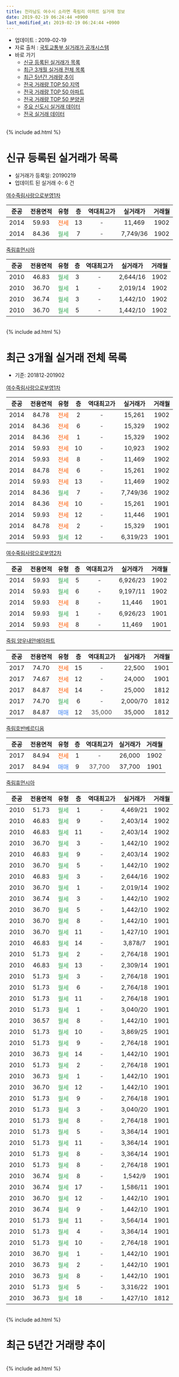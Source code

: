```yaml
---
title: 전라남도 여수시 소라면 죽림리 아파트 실거래 정보
date: 2019-02-19 06:24:44 +0900
last_modified_at: 2019-02-19 06:24:44 +0900
---
```


* 업데이트 : 2019-02-19
* 자료 출처 : [국토교통부 실거래가 공개시스템](http://rt.molit.go.kr)
* 바로 가기
    * [신규 등록된 실거래가 목록](#신규-등록된-실거래가-목록)
    * [최근 3개월 실거래 전체 목록](#최근-3개월-실거래-전체-목록)
    * [최근 5년간 거래량 추이](#최근-5년간-거래량-추이)
    * [전국 거래량 TOP 50 지역](https://ayogom.github.io/apt-trade-info/최근-3개월-전국에서-가장-거래가-많이-발생한-지역)
    * [전국 거래량 TOP 50 아파트](https://ayogom.github.io/apt-trade-info/최근-3개월-전국에서-가장-거래가-많이-발생한-아파트)
    * [전국 거래량 TOP 50 분양권](https://ayogom.github.io/apt-trade-info/최근-3개월-전국에서-가장-거래가-많이-발생한-분양권)
    * [주요 신도시 실거래 데이터](https://ayogom.github.io/apt-trade-info/주요-신도시)
    * [전국 실거래 데이터](https://ayogom.github.io/apt-trade-info/전국)
<br>
{% include ad.html %}
<br>

# 신규 등록된 실거래가 목록
* 실거래가 등록일: 20190219
* 업데이트 된 실거래 수: 6 건


[여수죽림사랑으로부영1차](https://search.naver.com/search.naver?query=%EC%A0%84%EB%9D%BC%EB%82%A8%EB%8F%84+%EC%97%AC%EC%88%98%EC%8B%9C+%EC%86%8C%EB%9D%BC%EB%A9%B4+%EC%A3%BD%EB%A6%BC%EB%A6%AC+%EC%97%AC%EC%88%98%EC%A3%BD%EB%A6%BC%EC%82%AC%EB%9E%91%EC%9C%BC%EB%A1%9C%EB%B6%80%EC%98%811%EC%B0%A8)

|준공|전용면적|유형|층|역대최고가|실거래가|거래월|
|:---:|:---:|:---:|:---:|:---:|:---:|:---:|
|2014|59.93|<span style="color:#ff5a00">전세</span>|13|<span style="color:#444444">-</span>|11,469|1902|
|2014|84.36|<span style="color:#34a853">월세</span>|7|<span style="color:#444444">-</span>|7,749/36|1902|

[죽림휴먼시아](https://search.naver.com/search.naver?query=%EC%A0%84%EB%9D%BC%EB%82%A8%EB%8F%84+%EC%97%AC%EC%88%98%EC%8B%9C+%EC%86%8C%EB%9D%BC%EB%A9%B4+%EC%A3%BD%EB%A6%BC%EB%A6%AC+%EC%A3%BD%EB%A6%BC%ED%9C%B4%EB%A8%BC%EC%8B%9C%EC%95%84)

|준공|전용면적|유형|층|역대최고가|실거래가|거래월|
|:---:|:---:|:---:|:---:|:---:|:---:|:---:|
|2010|46.83|<span style="color:#34a853">월세</span>|3|<span style="color:#444444">-</span>|2,644/16|1902|
|2010|36.70|<span style="color:#34a853">월세</span>|1|<span style="color:#444444">-</span>|2,019/14|1902|
|2010|36.74|<span style="color:#34a853">월세</span>|3|<span style="color:#444444">-</span>|1,442/10|1902|
|2010|36.70|<span style="color:#34a853">월세</span>|5|<span style="color:#444444">-</span>|1,442/10|1902|


<br>
{% include ad.html %}
<br>

# 최근 3개월 실거래 전체 목록
* 기준: 201812-201902


[여수죽림사랑으로부영1차](https://search.naver.com/search.naver?query=%EC%A0%84%EB%9D%BC%EB%82%A8%EB%8F%84+%EC%97%AC%EC%88%98%EC%8B%9C+%EC%86%8C%EB%9D%BC%EB%A9%B4+%EC%A3%BD%EB%A6%BC%EB%A6%AC+%EC%97%AC%EC%88%98%EC%A3%BD%EB%A6%BC%EC%82%AC%EB%9E%91%EC%9C%BC%EB%A1%9C%EB%B6%80%EC%98%811%EC%B0%A8)

|준공|전용면적|유형|층|역대최고가|실거래가|거래월|
|:---:|:---:|:---:|:---:|:---:|:---:|:---:|
|2014|84.78|<span style="color:#ff5a00">전세</span>|2|<span style="color:#444444">-</span>|15,261|1902|
|2014|84.36|<span style="color:#ff5a00">전세</span>|6|<span style="color:#444444">-</span>|15,329|1902|
|2014|84.36|<span style="color:#ff5a00">전세</span>|1|<span style="color:#444444">-</span>|15,329|1902|
|2014|59.93|<span style="color:#ff5a00">전세</span>|10|<span style="color:#444444">-</span>|10,923|1902|
|2014|59.93|<span style="color:#ff5a00">전세</span>|8|<span style="color:#444444">-</span>|11,469|1902|
|2014|84.78|<span style="color:#ff5a00">전세</span>|6|<span style="color:#444444">-</span>|15,261|1902|
|2014|59.93|<span style="color:#ff5a00">전세</span>|13|<span style="color:#444444">-</span>|11,469|1902|
|2014|84.36|<span style="color:#34a853">월세</span>|7|<span style="color:#444444">-</span>|7,749/36|1902|
|2014|84.36|<span style="color:#ff5a00">전세</span>|10|<span style="color:#444444">-</span>|15,261|1901|
|2014|59.93|<span style="color:#ff5a00">전세</span>|12|<span style="color:#444444">-</span>|11,446|1901|
|2014|84.78|<span style="color:#ff5a00">전세</span>|2|<span style="color:#444444">-</span>|15,329|1901|
|2014|59.93|<span style="color:#34a853">월세</span>|12|<span style="color:#444444">-</span>|6,319/23|1901|

[여수죽림사랑으로부영2차](https://search.naver.com/search.naver?query=%EC%A0%84%EB%9D%BC%EB%82%A8%EB%8F%84+%EC%97%AC%EC%88%98%EC%8B%9C+%EC%86%8C%EB%9D%BC%EB%A9%B4+%EC%A3%BD%EB%A6%BC%EB%A6%AC+%EC%97%AC%EC%88%98%EC%A3%BD%EB%A6%BC%EC%82%AC%EB%9E%91%EC%9C%BC%EB%A1%9C%EB%B6%80%EC%98%812%EC%B0%A8)

|준공|전용면적|유형|층|역대최고가|실거래가|거래월|
|:---:|:---:|:---:|:---:|:---:|:---:|:---:|
|2014|59.93|<span style="color:#34a853">월세</span>|5|<span style="color:#444444">-</span>|6,926/23|1902|
|2014|59.93|<span style="color:#34a853">월세</span>|6|<span style="color:#444444">-</span>|9,197/11|1902|
|2014|59.93|<span style="color:#ff5a00">전세</span>|8|<span style="color:#444444">-</span>|11,446|1901|
|2014|59.93|<span style="color:#34a853">월세</span>|1|<span style="color:#444444">-</span>|6,926/23|1901|
|2014|59.93|<span style="color:#ff5a00">전세</span>|8|<span style="color:#444444">-</span>|11,469|1901|

[죽림 양우내안애아파트](https://search.naver.com/search.naver?query=%EC%A0%84%EB%9D%BC%EB%82%A8%EB%8F%84+%EC%97%AC%EC%88%98%EC%8B%9C+%EC%86%8C%EB%9D%BC%EB%A9%B4+%EC%A3%BD%EB%A6%BC%EB%A6%AC+%EC%A3%BD%EB%A6%BC+%EC%96%91%EC%9A%B0%EB%82%B4%EC%95%88%EC%95%A0%EC%95%84%ED%8C%8C%ED%8A%B8)

|준공|전용면적|유형|층|역대최고가|실거래가|거래월|
|:---:|:---:|:---:|:---:|:---:|:---:|:---:|
|2017|74.70|<span style="color:#ff5a00">전세</span>|15|<span style="color:#444444">-</span>|22,500|1901|
|2017|74.67|<span style="color:#ff5a00">전세</span>|12|<span style="color:#444444">-</span>|24,000|1901|
|2017|84.87|<span style="color:#ff5a00">전세</span>|14|<span style="color:#444444">-</span>|25,000|1812|
|2017|74.70|<span style="color:#34a853">월세</span>|6|<span style="color:#444444">-</span>|2,000/70|1812|
|2017|84.87|<span style="color:#4285f3">매매</span>|12|<span style="color:#444444">35,000</span>|35,000|1812|

[죽림호반베르디움](https://search.naver.com/search.naver?query=%EC%A0%84%EB%9D%BC%EB%82%A8%EB%8F%84+%EC%97%AC%EC%88%98%EC%8B%9C+%EC%86%8C%EB%9D%BC%EB%A9%B4+%EC%A3%BD%EB%A6%BC%EB%A6%AC+%EC%A3%BD%EB%A6%BC%ED%98%B8%EB%B0%98%EB%B2%A0%EB%A5%B4%EB%94%94%EC%9B%80)

|준공|전용면적|유형|층|역대최고가|실거래가|거래월|
|:---:|:---:|:---:|:---:|:---:|:---:|:---:|
|2017|84.94|<span style="color:#ff5a00">전세</span>|1|<span style="color:#444444">-</span>|26,000|1902|
|2017|84.94|<span style="color:#4285f3">매매</span>|9|<span style="color:#444444">37,700</span>|37,700|1901|

[죽림휴먼시아](https://search.naver.com/search.naver?query=%EC%A0%84%EB%9D%BC%EB%82%A8%EB%8F%84+%EC%97%AC%EC%88%98%EC%8B%9C+%EC%86%8C%EB%9D%BC%EB%A9%B4+%EC%A3%BD%EB%A6%BC%EB%A6%AC+%EC%A3%BD%EB%A6%BC%ED%9C%B4%EB%A8%BC%EC%8B%9C%EC%95%84)

|준공|전용면적|유형|층|역대최고가|실거래가|거래월|
|:---:|:---:|:---:|:---:|:---:|:---:|:---:|
|2010|51.73|<span style="color:#34a853">월세</span>|1|<span style="color:#444444">-</span>|4,469/21|1902|
|2010|46.83|<span style="color:#34a853">월세</span>|9|<span style="color:#444444">-</span>|2,403/14|1902|
|2010|46.83|<span style="color:#34a853">월세</span>|11|<span style="color:#444444">-</span>|2,403/14|1902|
|2010|36.70|<span style="color:#34a853">월세</span>|3|<span style="color:#444444">-</span>|1,442/10|1902|
|2010|46.83|<span style="color:#34a853">월세</span>|9|<span style="color:#444444">-</span>|2,403/14|1902|
|2010|36.70|<span style="color:#34a853">월세</span>|5|<span style="color:#444444">-</span>|1,442/10|1902|
|2010|46.83|<span style="color:#34a853">월세</span>|3|<span style="color:#444444">-</span>|2,644/16|1902|
|2010|36.70|<span style="color:#34a853">월세</span>|1|<span style="color:#444444">-</span>|2,019/14|1902|
|2010|36.74|<span style="color:#34a853">월세</span>|3|<span style="color:#444444">-</span>|1,442/10|1902|
|2010|36.70|<span style="color:#34a853">월세</span>|5|<span style="color:#444444">-</span>|1,442/10|1902|
|2010|36.70|<span style="color:#34a853">월세</span>|8|<span style="color:#444444">-</span>|1,442/10|1901|
|2010|36.70|<span style="color:#34a853">월세</span>|11|<span style="color:#444444">-</span>|1,427/10|1901|
|2010|46.83|<span style="color:#34a853">월세</span>|14|<span style="color:#444444">-</span>|3,878/7|1901|
|2010|51.73|<span style="color:#34a853">월세</span>|2|<span style="color:#444444">-</span>|2,764/18|1901|
|2010|46.83|<span style="color:#34a853">월세</span>|13|<span style="color:#444444">-</span>|2,309/14|1901|
|2010|51.73|<span style="color:#34a853">월세</span>|3|<span style="color:#444444">-</span>|2,764/18|1901|
|2010|51.73|<span style="color:#34a853">월세</span>|6|<span style="color:#444444">-</span>|2,764/18|1901|
|2010|51.73|<span style="color:#34a853">월세</span>|11|<span style="color:#444444">-</span>|2,764/18|1901|
|2010|51.73|<span style="color:#34a853">월세</span>|1|<span style="color:#444444">-</span>|3,040/20|1901|
|2010|36.57|<span style="color:#34a853">월세</span>|8|<span style="color:#444444">-</span>|1,442/10|1901|
|2010|51.73|<span style="color:#34a853">월세</span>|10|<span style="color:#444444">-</span>|3,869/25|1901|
|2010|51.73|<span style="color:#34a853">월세</span>|9|<span style="color:#444444">-</span>|2,764/18|1901|
|2010|36.73|<span style="color:#34a853">월세</span>|14|<span style="color:#444444">-</span>|1,442/10|1901|
|2010|51.73|<span style="color:#34a853">월세</span>|2|<span style="color:#444444">-</span>|2,764/18|1901|
|2010|36.73|<span style="color:#34a853">월세</span>|1|<span style="color:#444444">-</span>|1,442/10|1901|
|2010|36.70|<span style="color:#34a853">월세</span>|12|<span style="color:#444444">-</span>|1,442/10|1901|
|2010|51.73|<span style="color:#34a853">월세</span>|9|<span style="color:#444444">-</span>|2,764/18|1901|
|2010|51.73|<span style="color:#34a853">월세</span>|3|<span style="color:#444444">-</span>|3,040/20|1901|
|2010|51.73|<span style="color:#34a853">월세</span>|8|<span style="color:#444444">-</span>|2,764/18|1901|
|2010|51.73|<span style="color:#34a853">월세</span>|5|<span style="color:#444444">-</span>|3,364/14|1901|
|2010|51.73|<span style="color:#34a853">월세</span>|11|<span style="color:#444444">-</span>|3,364/14|1901|
|2010|51.73|<span style="color:#34a853">월세</span>|8|<span style="color:#444444">-</span>|3,364/14|1901|
|2010|51.73|<span style="color:#34a853">월세</span>|8|<span style="color:#444444">-</span>|2,764/18|1901|
|2010|36.74|<span style="color:#34a853">월세</span>|8|<span style="color:#444444">-</span>|1,542/9|1901|
|2010|36.74|<span style="color:#34a853">월세</span>|17|<span style="color:#444444">-</span>|1,586/11|1901|
|2010|36.70|<span style="color:#34a853">월세</span>|12|<span style="color:#444444">-</span>|1,442/10|1901|
|2010|36.74|<span style="color:#34a853">월세</span>|9|<span style="color:#444444">-</span>|1,442/10|1901|
|2010|51.73|<span style="color:#34a853">월세</span>|11|<span style="color:#444444">-</span>|3,564/14|1901|
|2010|51.73|<span style="color:#34a853">월세</span>|4|<span style="color:#444444">-</span>|3,364/14|1901|
|2010|51.73|<span style="color:#34a853">월세</span>|10|<span style="color:#444444">-</span>|2,764/18|1901|
|2010|36.70|<span style="color:#34a853">월세</span>|1|<span style="color:#444444">-</span>|1,442/10|1901|
|2010|36.73|<span style="color:#34a853">월세</span>|2|<span style="color:#444444">-</span>|1,442/10|1901|
|2010|36.73|<span style="color:#34a853">월세</span>|8|<span style="color:#444444">-</span>|1,442/10|1901|
|2010|51.73|<span style="color:#34a853">월세</span>|5|<span style="color:#444444">-</span>|3,316/22|1901|
|2010|36.73|<span style="color:#34a853">월세</span>|18|<span style="color:#444444">-</span>|1,427/10|1812|


<br>
{% include ad.html %}
<br>

# 최근 5년간 거래량 추이


<div style="width:100%;">
    <canvas id="deal_progress" height="200"></canvas>
</div>

<script>
new Chart(document.getElementById("deal_progress"), {
    type: 'line',
    data: {
        labels: ['201402','201403','201404','201405','201406','201407','201408','201409','201410','201411','201412','201501','201502','201503','201504','201505','201506','201507','201508','201509','201510','201511','201512','201601','201602','201603','201604','201605','201606','201607','201608','201609','201610','201611','201612','201701','201702','201703','201704','201705','201706','201707','201708','201709','201710','201711','201712','201801','201802','201803','201804','201805','201806','201807','201808','201809','201810','201811','201812','201901','201902'],
        datasets: [{
            label: '매매',
            pointRadius: 1,
            data: [0, 0, 0, 0, 0, 0, 0, 0, 0, 0, 0, 0, 0, 0, 0, 0, 0, 0, 0, 0, 0, 0, 0, 0, 1, 0, 0, 0, 0, 0, 0, 0, 0, 0, 0, 0, 0, 0, 0, 0, 0, 0, 12, 4, 0, 1, 0, 0, 0, 0, 2, 13, 3, 2, 4, 1, 3, 1, 1, 1, 0],
            borderColor: "rgba(255, 201, 14, 1)",
            backgroundColor: "rgba(255, 201, 14, 0.5)",
            fill: false,
            lineTension: 0
        },{
            label: '전월세',
            pointRadius: 1,
            data: [11, 15, 18, 10, 6, 7, 5, 3, 2, 2, 12, 46, 89, 62, 49, 47, 12, 12, 14, 5, 6, 8, 6, 5, 0, 55, 49, 45, 15, 10, 17, 10, 7, 11, 7, 45, 143, 91, 102, 95, 57, 49, 42, 31, 24, 28, 13, 20, 106, 105, 69, 50, 21, 17, 21, 11, 10, 13, 3, 43, 21],
            borderColor: "rgba(0, 141, 185, 1)",
            backgroundColor: "rgba(0, 141, 185, 0.5)",
            fill: false,
            lineTension: 0
        }
        ]
    },
    options: {
        responsive: true,
        title: {
            display: false
        },
        tooltips: {
            mode: 'index',
            intersect: false
        },
        hover: {
            mode: 'nearest',
            intersect: true
        },
        scales: {
            xAxes: [{
                display: true,
                scaleLabel: {
                    display: true,
                    labelString: '년/월'
                }
            }],
            yAxes: [{
                display: true,
                ticks: {
                    suggestedMin: 0,
                },
                scaleLabel: {
                    display: true,
                    labelString: '실거래 수'
                }
            }]
        }
    }
});

</script>


<br>
{% include ad.html %}
<br>

